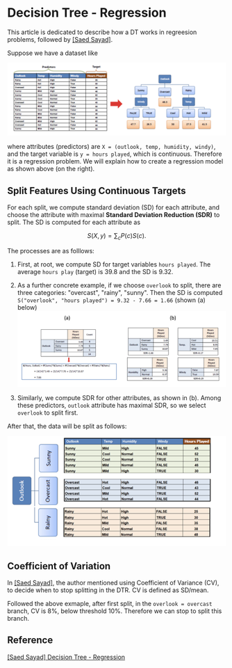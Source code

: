
# Decision Tree - Regression


This article is dedicated to describe how a DT works in regreesion problems, followed by [[Saed Sayad]][Decision Tree - Regression]. 

Suppose we have a dataset like

![dataset](images/dataset.png)

where attributes (predictors) are `X = (outlook, temp, humidity, windy)`, and the target variable is `y = hours played`, which is continuous. Therefore it is a regression problem. We will explain how to create a regression model as shown above (on the right).

## Split Features Using Continuous Targets

For each split, we compute standard deviation (SD) for each attribute, and choose the attribute with maximal **Standard Deviation Reduction (SDR)** to split. The SD is computed for each attribute as 

$$S(X, y) = \sum_{c}P(c)S(c).$$

The processes are as folllows:

1. First, at root, we compute SD for target variables `hours played`. The average `hours play` (target) is 39.8 and the SD is 9.32.

2. As a further concrete example, if we choose `overlook` to split, there are three categories: "overcast", "rainy", "sunny". Then the SD is computed `S("overlook", "hours played") = 9.32 - 7.66 = 1.66` (shown (a) below) ![steps](images/SDR.png)

3. Similarly, we compute SDR for other attributes, as shown in (b). Among these predictors, `outlook` attribute has maximal SDR, so we select `overlook` to split first.

After that, the data will be split as follows:


![split](images/DTR_split.png)


## Coefficient of Variation

In [[Saed Sayad]][Decision Tree - Regression], the author mentioned using Coefficient of Variance (CV), to decide when to stop splitting in the DTR. CV is defined as SD/mean. 

Followed the above exmaple, after first split, in the `overlook = overcast` branch, CV is 8%, below threshold 10%. Therefore we can stop to split this branch.



## Reference


[Decision Tree - Regression]: https://www.saedsayad.com/decision_tree_reg.htm#:~:text=Decision%20tree%20builds%20regression%20or,decision%20nodes%20and%20leaf%20nodes.
[[Saed Sayad] Decision Tree - Regression](https://www.saedsayad.com/decision_tree_reg.htm#:~:text=Decision%20tree%20builds%20regression%20or,decision%20nodes%20and%20leaf%20nodes.)


